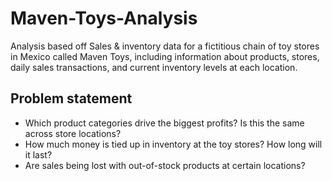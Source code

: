 # Maven-Toys-Analysis
 
Analysis based off Sales & inventory data for a fictitious chain of toy stores in Mexico called Maven Toys, including information about products, stores, daily sales transactions, and current inventory levels at each location.

## Problem statement
- Which product categories drive the biggest profits? Is this the same across store locations?
- How much money is tied up in inventory at the toy stores? How long will it last?
- Are sales being lost with out-of-stock products at certain locations?

